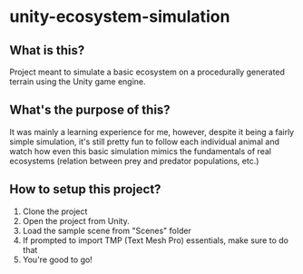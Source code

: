 # unity-ecosystem-simulation
## What is this?
Project meant to simulate a basic ecosystem on a procedurally generated terrain using the Unity game engine.

## What's the purpose of this?
It was mainly a learning experience for me, however, despite it being a fairly simple simulation,
it's still pretty fun to follow each individual animal and watch how even this basic simulation
mimics the fundamentals of real ecosystems (relation between prey and predator populations, etc.)

## How to setup this project?
1. Clone the project
2. Open the project from Unity.
3. Load the sample scene from "Scenes" folder
4. If prompted to import TMP (Text Mesh Pro) essentials, make sure to do that
5. You're good to go!
